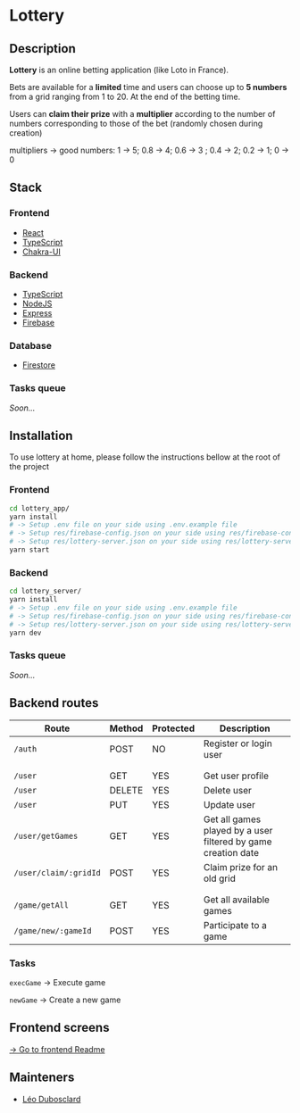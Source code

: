 # Lottery

## Description

**Lottery** is an online betting application (like Loto in France).

Bets are available for a **limited** time and users can choose up to **5 numbers** from a grid ranging from 1 to 20. At the end of the betting time.

Users can **claim their prize** with a **multiplier** according to the number of numbers corresponding to those of the bet (randomly chosen during creation)

multipliers -> good numbers: 1 -> 5; 0.8 -> 4; 0.6 -> 3 ; 0.4 -> 2; 0.2 -> 1; 0 -> 0

## Stack

### Frontend
- [React](https://reactjs.org/)
- [TypeScript](https://www.typescriptlang.org/)
- [Chakra-UI](https://chakra-ui.com/)

### Backend
- [TypeScript](https://www.typescriptlang.org/)
- [NodeJS](https://nodejs.org/)
- [Express](https://www.expressjs.com/)
- [Firebase](https://firebase.google.com/)

### Database
- [Firestore](https://firebase.google.com/docs/firestore/)

### Tasks queue
*Soon...*

## Installation

To use lottery at home, please follow the instructions bellow at the root of the project

### Frontend

```bash
cd lottery_app/
yarn install
# -> Setup .env file on your side using .env.example file
# -> Setup res/firebase-config.json on your side using res/firebase-config.json.example file
# -> Setup res/lottery-server.json on your side using res/lottery-server.json.example file
yarn start
```

### Backend

```bash
cd lottery_server/
yarn install
# -> Setup .env file on your side using .env.example file
# -> Setup res/firebase-config.json on your side using res/firebase-config.json.example file
# -> Setup res/lottery-server.json on your side using res/lottery-server.json.example file
yarn dev
```

### Tasks queue
*Soon...*

## Backend routes

|Route|Method|Protected|Description|
|-----|------|---------|-----------|
|`/auth`|POST|NO|Register or login user|
|||||
|||||
|`/user`|GET|YES|Get user profile|
|`/user`|DELETE|YES|Delete user|
|`/user`|PUT|YES|Update user|
|`/user/getGames`|GET|YES|Get all games played by a user filtered by game creation date|
|`/user/claim/:gridId`|POST|YES|Claim prize for an old grid|
|||||
|||||
|`/game/getAll`|GET|YES|Get all available games|
|`/game/new/:gameId`|POST|YES|Participate to a game|

### Tasks
`execGame` -> Execute game

`newGame` -> Create a new game

## Frontend screens

[-> Go to frontend Readme](https://github.com/ZerLock/lottery/tree/main/lottery_app)

## Mainteners

- [Léo Dubosclard](https://linkedin.com/in/leo-dubosclard/)
